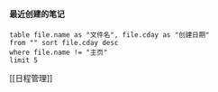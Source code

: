 #### 最近创建的笔记
```dataview 
table file.name as "文件名", file.cday as "创建日期" 
from "" sort file.cday desc
where file.name != "主页"
limit 5
```

[[日程管理]]

